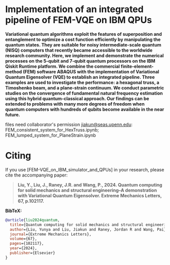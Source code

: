 # Implementation of an integrated pipeline of FEM-VQE on IBM QPUs
**Variational quantum algorithms exploit the features of superposition and entanglement to optimize a cost function efficiently by manipulating the quantum states. They are suitable for noisy intermediate-scale quantum (NISQ) computers that recently became accessible to the worldwide research community. Here, we implement and demonstrate the numerical processes on the 5-qubit and 7-qubit quantum processors on the IBM Qiskit Runtime platform. We combine the commercial finite-element-method (FEM) software ABAQUS with the implementation of Variational Quantum Eigensolver (VQE) to establish an integrated pipeline. Three examples are used to investigate the performance: a hexagonal truss, a Timoshenko beam, and a plane-strain continuum. We conduct parametric studies on the convergence of fundamental natural frequency estimation using this hybrid quantum-classical approach. Our findings can be extended to problems with many more degrees of freedom when quantum computers with hundreds of qubits become available in the near future.**

files need collaborator's permission jiakun@seas.upenn.edu: FEM_consistent_system_for_HexTruss.ipynb; FEM_lumped_system_for_PlaneStrain.ipynb

# Citing
If you use [FEM-VQE_on_IBM_simulator_and_QPUs] in your research, please cite the accompanying paper:

> **Liu, Y., Liu, J., Raney, J.R. and Wang, P., 2024. Quantum computing for solid mechanics and structural engineering–A demonstration with Variational Quantum Eigensolver. Extreme Mechanics Letters, 67, p.102117.**

**BibTeX:**
```bibtex
@article{liu2024quantum,
  title={Quantum computing for solid mechanics and structural engineering--A demonstration with Variational Quantum Eigensolver},
  author={Liu, Yunya and Liu, Jiakun and Raney, Jordan R and Wang, Pai},
  journal={Extreme Mechanics Letters},
  volume={67},
  pages={102117},
  year={2024},
  publisher={Elsevier}
}
